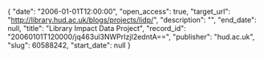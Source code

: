 {
  "date": "2006-01-01T12:00:00", 
  "open_access": true, 
  "target_url": "http://library.hud.ac.uk/blogs/projects/lidp/", 
  "description": "", 
  "end_date": null, 
  "title": "Library Impact Data Project", 
  "record_id": "20060101T120000/jq463ul3NWPrIzjI2edntA==", 
  "publisher": "hud.ac.uk", 
  "slug": 60588242, 
  "start_date": null
}

